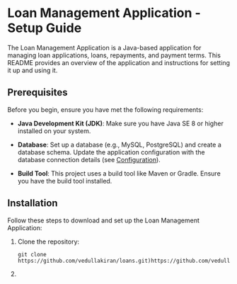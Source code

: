 # Loan Management Application - Setup Guide

The Loan Management Application is a Java-based application for managing loan applications, loans, repayments, and payment terms. This README provides an overview of the application and instructions for setting it up and using it.

## Prerequisites

Before you begin, ensure you have met the following requirements:

- **Java Development Kit (JDK)**: Make sure you have Java SE 8 or higher installed on your system.

- **Database**: Set up a database (e.g., MySQL, PostgreSQL) and create a database schema. Update the application configuration with the database connection details (see [Configuration](#configuration)).

- **Build Tool**: This project uses a build tool like Maven or Gradle. Ensure you have the build tool installed.

## Installation

Follow these steps to download and set up the Loan Management Application:

1. Clone the repository:
   ```
   git clone https://github.com/vedullakiran/loans.git)https://github.com/vedullakiran/loans.git
2. 


